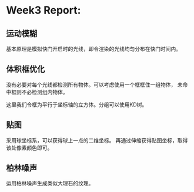 # Week3 Report:

## 运动模糊

基本原理是模拟快门开启时的光线，即令渲染的光线均匀分布在快门时间内。

## 体积框优化

没有必要对每个光线都检测所有物体。可以考虑使用一个框框住一组物体，
未命中框则不必检测组内物体。

这里我们令框为平行于坐标轴的立方体。分组可以使用KD树。

## 贴图

采用球坐标系，可以获得球上一点的二维坐标。
再通过伸缩获得贴图坐标，取得该处像素颜色即可。

## 柏林噪声

运用柏林噪声生成类似大理石的纹理。
